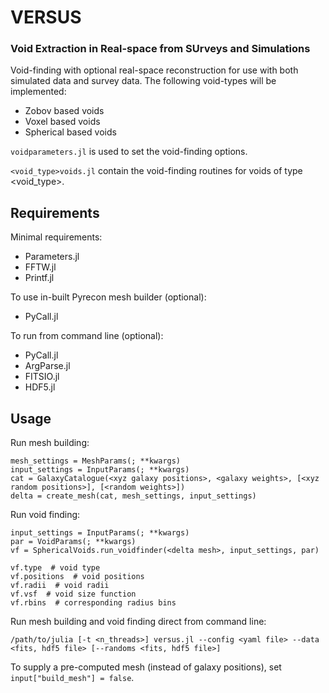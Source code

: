 # VERSUS
### Void Extraction in Real-space from SUrveys and Simulations
Void-finding with optional real-space reconstruction for use with both simulated data and survey data. The following void-types will be implemented:
- Zobov based voids
- Voxel based voids
- Spherical based voids

```voidparameters.jl``` is used to set the void-finding options.

```<void_type>voids.jl``` contain the void-finding routines for voids of type <void_type>.

## Requirements

Minimal requirements:
- Parameters.jl
- FFTW.jl
- Printf.jl

To use in-built Pyrecon mesh builder (optional):
- PyCall.jl

To run from command line (optional):
- PyCall.jl
- ArgParse.jl
- FITSIO.jl
- HDF5.jl

## Usage
Run mesh building:
```
mesh_settings = MeshParams(; **kwargs)
input_settings = InputParams(; **kwargs)
cat = GalaxyCatalogue(<xyz galaxy positions>, <galaxy weights>, [<xyz random positions>], [<random weights>])
delta = create_mesh(cat, mesh_settings, input_settings)
```

Run void finding:
```
input_settings = InputParams(; **kwargs)
par = VoidParams(; **kwargs)
vf = SphericalVoids.run_voidfinder(<delta mesh>, input_settings, par)

vf.type  # void type
vf.positions  # void positions
vf.radii  # void radii
vf.vsf  # void size function
vf.rbins  # corresponding radius bins
```

Run mesh building and void finding direct from command line:

```
/path/to/julia [-t <n_threads>] versus.jl --config <yaml file> --data <fits, hdf5 file> [--randoms <fits, hdf5 file>]
```
To supply a pre-computed mesh (instead of galaxy positions), set ```input["build_mesh"] = false```.
